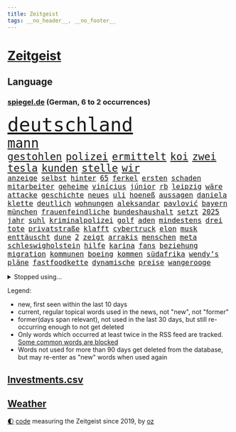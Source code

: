 ```yaml
---
title: Zeitgeist
tags: __no_header__, __no_footer__
---
```


# [Zeitgeist](https://oliz.io/zeitgeist/)

## Language

<h3><a href="https://www.spiegel.de" target="_blank">spiegel.de</a> (German, 6 to 2 occurrences)</h3>
<p style="font-family:monospace">
<span style="font-size:32pt"><a href="news_links.html#deutschland" class="current">deutschland</a></span>
<br>
<span style="font-size:22pt"><a href="news_links.html#mann" class="current">mann</a></span>
<br>
<span style="font-size:17pt"><a href="news_links.html#gestohlen" class="current">gestohlen</a></span>
<span style="font-size:17pt"><a href="news_links.html#polizei" class="current">polizei</a></span>
<span style="font-size:17pt"><a href="news_links.html#ermittelt" class="current">ermittelt</a></span>
<span style="font-size:17pt"><a href="news_links.html#koi" class="new">koi</a></span>
<span style="font-size:17pt"><a href="news_links.html#zwei" class="current">zwei</a></span>
<span style="font-size:17pt"><a href="news_links.html#tesla" class="current">tesla</a></span>
<span style="font-size:17pt"><a href="news_links.html#kunden" class="current">kunden</a></span>
<span style="font-size:17pt"><a href="news_links.html#stelle" class="current">stelle</a></span>
<span style="font-size:17pt"><a href="news_links.html#wir" class="current">wir</a></span>
<br>
<span style="font-size:12pt"><a href="news_links.html#anzeige" class="current">anzeige</a></span>
<span style="font-size:12pt"><a href="news_links.html#selbst" class="current">selbst</a></span>
<span style="font-size:12pt"><a href="news_links.html#hinter" class="current">hinter</a></span>
<span style="font-size:12pt"><a href="news_links.html#65" class="current">65</a></span>
<span style="font-size:12pt"><a href="news_links.html#ferkel" class="new">ferkel</a></span>
<span style="font-size:12pt"><a href="news_links.html#ersten" class="current">ersten</a></span>
<span style="font-size:12pt"><a href="news_links.html#schaden" class="current">schaden</a></span>
<span style="font-size:12pt"><a href="news_links.html#mitarbeiter" class="current">mitarbeiter</a></span>
<span style="font-size:12pt"><a href="news_links.html#geheime" class="current">geheime</a></span>
<span style="font-size:12pt"><a href="news_links.html#vinícius" class="new">vinícius</a></span>
<span style="font-size:12pt"><a href="news_links.html#júnior" class="current">júnior</a></span>
<span style="font-size:12pt"><a href="news_links.html#rb" class="current">rb</a></span>
<span style="font-size:12pt"><a href="news_links.html#leipzig" class="current">leipzig</a></span>
<span style="font-size:12pt"><a href="news_links.html#wäre" class="current">wäre</a></span>
<span style="font-size:12pt"><a href="news_links.html#attacke" class="current">attacke</a></span>
<span style="font-size:12pt"><a href="news_links.html#geschichte" class="current">geschichte</a></span>
<span style="font-size:12pt"><a href="news_links.html#neues" class="current">neues</a></span>
<span style="font-size:12pt"><a href="news_links.html#uli" class="current">uli</a></span>
<span style="font-size:12pt"><a href="news_links.html#hoeneß" class="current">hoeneß</a></span>
<span style="font-size:12pt"><a href="news_links.html#aussagen" class="current">aussagen</a></span>
<span style="font-size:12pt"><a href="news_links.html#daniela" class="current">daniela</a></span>
<span style="font-size:12pt"><a href="news_links.html#klette" class="current">klette</a></span>
<span style="font-size:12pt"><a href="news_links.html#deutlich" class="current">deutlich</a></span>
<span style="font-size:12pt"><a href="news_links.html#wohnungen" class="current">wohnungen</a></span>
<span style="font-size:12pt"><a href="news_links.html#aleksandar" class="current">aleksandar</a></span>
<span style="font-size:12pt"><a href="news_links.html#pavlović" class="current">pavlović</a></span>
<span style="font-size:12pt"><a href="news_links.html#bayern" class="current">bayern</a></span>
<span style="font-size:12pt"><a href="news_links.html#münchen" class="current">münchen</a></span>
<span style="font-size:12pt"><a href="news_links.html#frauenfeindliche" class="new">frauenfeindliche</a></span>
<span style="font-size:12pt"><a href="news_links.html#bundeshaushalt" class="current">bundeshaushalt</a></span>
<span style="font-size:12pt"><a href="news_links.html#setzt" class="current">setzt</a></span>
<span style="font-size:12pt"><a href="news_links.html#2025" class="current">2025</a></span>
<span style="font-size:12pt"><a href="news_links.html#jahr" class="current">jahr</a></span>
<span style="font-size:12pt"><a href="news_links.html#suhl" class="new">suhl</a></span>
<span style="font-size:12pt"><a href="news_links.html#kriminalpolizei" class="new">kriminalpolizei</a></span>
<span style="font-size:12pt"><a href="news_links.html#golf" class="current">golf</a></span>
<span style="font-size:12pt"><a href="news_links.html#aden" class="current">aden</a></span>
<span style="font-size:12pt"><a href="news_links.html#mindestens" class="current">mindestens</a></span>
<span style="font-size:12pt"><a href="news_links.html#drei" class="current">drei</a></span>
<span style="font-size:12pt"><a href="news_links.html#tote" class="current">tote</a></span>
<span style="font-size:12pt"><a href="news_links.html#privatstraße" class="new">privatstraße</a></span>
<span style="font-size:12pt"><a href="news_links.html#klafft" class="new">klafft</a></span>
<span style="font-size:12pt"><a href="news_links.html#cybertruck" class="new">cybertruck</a></span>
<span style="font-size:12pt"><a href="news_links.html#elon" class="current">elon</a></span>
<span style="font-size:12pt"><a href="news_links.html#musk" class="current">musk</a></span>
<span style="font-size:12pt"><a href="news_links.html#enttäuscht" class="current">enttäuscht</a></span>
<span style="font-size:12pt"><a href="news_links.html#dune" class="current">dune</a></span>
<span style="font-size:12pt"><a href="news_links.html#2" class="current">2</a></span>
<span style="font-size:12pt"><a href="news_links.html#zeigt" class="current">zeigt</a></span>
<span style="font-size:12pt"><a href="news_links.html#arrakis" class="new">arrakis</a></span>
<span style="font-size:12pt"><a href="news_links.html#menschen" class="current">menschen</a></span>
<span style="font-size:12pt"><a href="news_links.html#meta" class="current">meta</a></span>
<span style="font-size:12pt"><a href="news_links.html#schleswigholstein" class="current">schleswigholstein</a></span>
<span style="font-size:12pt"><a href="news_links.html#hilfe" class="current">hilfe</a></span>
<span style="font-size:12pt"><a href="news_links.html#karina" class="new">karina</a></span>
<span style="font-size:12pt"><a href="news_links.html#fans" class="current">fans</a></span>
<span style="font-size:12pt"><a href="news_links.html#beziehung" class="current">beziehung</a></span>
<span style="font-size:12pt"><a href="news_links.html#migration" class="current">migration</a></span>
<span style="font-size:12pt"><a href="news_links.html#kommunen" class="current">kommunen</a></span>
<span style="font-size:12pt"><a href="news_links.html#boeing" class="current">boeing</a></span>
<span style="font-size:12pt"><a href="news_links.html#kommen" class="current">kommen</a></span>
<span style="font-size:12pt"><a href="news_links.html#südafrika" class="current">südafrika</a></span>
<span style="font-size:12pt"><a href="news_links.html#wendy’s" class="new">wendy’s</a></span>
<span style="font-size:12pt"><a href="news_links.html#pläne" class="current">pläne</a></span>
<span style="font-size:12pt"><a href="news_links.html#fastfoodkette" class="new">fastfoodkette</a></span>
<span style="font-size:12pt"><a href="news_links.html#dynamische" class="new">dynamische</a></span>
<span style="font-size:12pt"><a href="news_links.html#preise" class="current">preise</a></span>
<span style="font-size:12pt"><a href="news_links.html#wangerooge" class="current">wangerooge</a></span>
</p>
<details>
<summary>Stopped using...</summary>
<p class="former" style="font-size:12pt">
kraft(1232) digitalisierung(1231) italiens(1231) landtag(1231) legendären(1231) ruhe(1231) untersuchungen(1231) draußen(1230) konzerne(1230) leichter(1230) diskutieren(1229) einzelne(1229) oberbürgermeister(1229) schwerer(1229) staatschef(1229) bemüht(1228) erdoğan(1228) ermitteln(1228) esken(1228) innenministerium(1228) linie(1228) saskia(1228) schlimm(1228) stich(1228) aufmerksamkeit(1227) berichterstattung(1227) trat(1227) verlängerung(1227) dänemark(1226) halben(1226) queen(1226) rainer(1226) signal(1226) ausnahmen(1225) betrug(1225) cdupolitiker(1225) echte(1225) entlässt(1225) höchsten(1225) jobs(1225) klein(1225) vorschläge(1225) ärzte(1225) 100000(1224) bestimmt(1224) betreiber(1224) gehalt(1224) geliefert(1224) hans(1224) meinem(1224) wales(1224) williams(1224) mali(1223) smith(1223) software(1223) tödliche(1223) umsatz(1223) weder(1223) außen(1222) diesel(1222) endspiel(1222) mediziner(1222) schlechte(1222) tausenden(1222) bundesstaat(1219) islamischen(1219) 33(1218) strecke(1218) kollaps(1217) 23(1216) debakel(1216) trafen(1216) tut(1216) warf(1216) aktivistin(1215) fragt(1215) nachgewiesen(1213) schwierige(1213) juristisch(1212) licht(1212) toter(1212) vorgaben(1212) spaß(1210) extremen(1209) königin(1209) berühmte(1207) heftigen(1207) sendung(1207) spitzenreiter(1207) anzeichen(1206) weckt(1206) zurückgegangen(1205) fußballwm(1204) einschätzung(1203) whatsapp(1201) bundesverfassungsgericht(1196) journalist(1196) benötigen(1192) unterdessen(1190) vorläufig(1185) überfordert(1181) einblicke(1180) offener(1169) maschinen(1162) hitler(1158) 95(1122) diagnose(1115) happy(1062) interessen(1024) durchbruch(1001) fachkräftemangel(977) zentralbank(977) kolumbien(974) kleidung(973) erfolglos(927) 20000(918) umkämpften(913) jahrzehnt(912) günstiges(910) hoffenheim(904) mike(899) zeitungsbericht(897) schulden(869) abtreibung(866) 15000(863) eingeführt(860) umsetzung(841) betrüger(838) euländer(833) otto(814) diskussionen(808) erwiesen(806) lehrerinnen(805) entsteht(804) fördern(784) desto(769) geschenk(755) einheit(749) gezwungen(749) positiven(738) verwaltung(732) lücken(716) austausch(710) ausweiten(707) eindrücke(705) nebenbei(705) brandenburger(703) gefangenschaft(702) links(695) prominenter(694) organisierte(687) erlauben(681) computer(633) budapest(630) veröffentlichen(619) 86(615) künstlichen(611) brasilianischen(610) bekämpft(604) zuwanderung(602) trans(595) demenz(594) ausgewertet(582) toilette(580) dach(579) 2008(572) nachhaltigkeit(565) äußerst(565) aufmerksam(562) psychischen(559) auszusetzen(557) bach(556) einladung(555) beseitigt(552) okay(546) lebenslange(545) wünsche(545) fische(544) kontroverse(528) kriminalität(527) aufholjagd(524) nutzern(520) tarifstreit(516) achtelfinale(514) irland(511) krawalle(511) psychologin(506) bröckelt(505) grenzgebiet(504) haustier(504) härtesten(500) abgestimmt(499) aktivist(498) verzeichnen(496) direktor(495) pjöngjang(495) ernennt(485) autohersteller(483) künstlicher(482) verehrt(478) umfassende(475) fängt(474) human(465) heinrich(463) ulm(459) one(456) geheim(455) überlebende(454) 14jähriger(449) überzeugen(440) trauern(436) größeren(433) gesagt(432) kurzzeitig(430) dritter(429) reformieren(429) verschafft(428) kulturkampf(424) aggressiv(421) aufgelöst(421) vergab(419) zehnte(419) beliebter(417) reichsbürger(416) nhl(413) bruchteil(412) sensation(412) ignorieren(410) krawallen(409) dieb(407) geschwister(403) emotionale(402) kommender(400) bildungsministerium(397) oldtimer(397) plätzen(396) ausgerufen(386) freiwillige(384) vermeintlicher(384) lauf(379) bundesweiten(376) manöver(376) 140(374) anzeigen(373) jäger(373) green(372) umdenken(372) annehmen(371) 150000(370) brauche(368) vermeintliche(368) nordirland(367) befreiungsschlag(364) lieferte(360) arbeitskampf(357) müttern(357) radfahrer(356) austritt(349) überforderung(349) zogen(345) dominieren(343) unterzeichnet(342) wagenknechts(342) rebellion(341) ungeklärt(341) wirtschaftsleistung(340) verschwörungsmythen(339) mutterkonzern(338) chappatte(336) plaßmann(336) stuttmann(336) gegenwind(333) kartellamt(328) kollidiert(328) geknackt(327) angerichtet(324) arbeitskräfte(324) defekt(323) parteichefin(322) gekürt(321) 13jährige(320) boomt(320) deutliches(320) rohstoff(320) verschiedener(320) daniil(319) fluggesellschaften(319) involviert(315) linkspartei(315) reuß(311) italiener(309) adhs(308) schottischen(308) fraktionen(307) mainzer(307) fühle(305) kleinflugzeug(305) victor(304) follower(303) existiert(301) usamerikanische(301) exkanzler(300) experiment(300) kern(300) ikone(298) gedenkt(297) grundlage(295) erstem(288) schief(288) billig(287) vierten(287) waldbränden(287) regierungen(286) berühmtesten(285) strompreise(284) florenz(282) parteitag(282) übergibt(281) gegenschlag(280) regisseurin(280) auswirken(279) drang(279) hamburgs(279) rechtskräftig(278) till(276) zeitungen(276) besiegte(275) erregt(275) infolge(275) aufsteiger(274) inhaftierte(274) partien(270) watch(270) füßen(268) rocky(268) verfassung(267) mahnen(266) dietmar(265) naturschutz(264) englands(260) kronprinz(260) pfleger(260) soldatinnen(259) vogel(259) herkunft(256) 29jährige(255) model(254) zahlungen(254) abenteuer(252) aufgetreten(252) tropfen(250) rechtsextremer(248) bundesarbeitsgericht(246) gündoğan(246) i̇lkay(246) abschaffen(245) liter(245) tatverdächtig(245) trauma(245) verriet(243) versammlung(243) weltberühmt(242) einbringen(241) jannik(241) sinner(241) telefon(241) abends(239) fällig(239) geheimen(238) greta(238) oberfläche(238) thunberg(238) bartsch(236) eindringen(236) drückt(231) vergessene(231) auflösung(230) queere(230) ankunft(229) dortigen(228) wehen(228) abu(226) popstars(226) entfacht(224) schmidt(223) selbstbewusst(223) luka(222) m(222) saßen(222) postbank(221) vorort(221) xiii(220) kippe(217) übereinstimmenden(217) beißt(216) militärisch(215) unzufriedenheit(215) winzige(215) lagen(214) aushalten(213) kooperiert(213) syndrom(211) dhabi(210) himmelskörper(209) juristin(208) manuela(208) schwesig(208) unsicherheit(208) emden(207) todesfall(207) kriegsende(206) realistisch(206) angabe(205) wahlkommission(204) britney(201) designer(201) einbürgerung(201) spears(201) extremer(200) fahrzeugen(200) grundlegend(200) gruppenphase(200) tunnel(200) seltener(198) entstand(197) lai(197) künstlerinnen(193) reicher(193) kranke(192) patientin(192) verschlechtert(192) abzusetzen(190) gedreht(190) reserve(190) intensiver(189) kohleausstieg(189) milizen(186) handschlag(185) organisierten(185) zinserhöhungen(185) hebel(184) kleinstadt(184) express(183) putschisten(183) rechtspopulist(183) angegeben(182) böen(182) initiatoren(181) welten(180) hisbollah(179) bein(177) schwachen(177) karlsruher(175) rekonstruktion(175) spanischer(175) unten(175) löscht(174) zerstreuen(174) goldenen(172) 24jährige(171) 43jähriger(171) fame(171) schlugen(170) einzelhandel(169) populäre(169) sozialstaats(169) usbotschaft(169) videoapp(167) dreijährige(166) errungen(165) nachsehen(165) evergrande(164) bombenanschlag(162) burkina(162) faso(162) gelesen(162) rätselhafte(162) verheerende(161) väter(161) gegenschlägen(160) reformiert(157) höhle(156) anläuft(155) entdeckten(155) explodieren(155) update(155) 76(154) belästigt(154) arbeitslosenquote(153) drohnenschwärmen(153) stach(153) verschleiern(153) bischof(152) kurdische(152) ohio(152) verbracht(152) dončić(151) geradezu(151) noten(151) dallas(150) holocaustüberlebende(150) nützlich(150) ausbruch(149) bundestagsfraktion(149) charlie(149) letztere(149) mehren(149) theis(149) unschuldig(149) rückbau(148) heimspiel(147) manchem(147) mützenich(147) nagel(147) ostukraine(147) rolf(147) vollstreckt(147) übernahm(147) entziehen(146) bay(145) gesundheitssystem(145) qualifikation(145) toxisch(145) tübingen(145) palästina(144) leaks(143) pinto(143) rui(143) chip(142) harren(141) milieu(141) nationalsozialisten(141) asteroiden(140) einander(140) extinction(140) kubicki(140) raumstation(140) schwäbischen(140) bullys(139) bundesinnenministerium(139) lauterbachs(139) weinen(139) xl(139) gelitten(138) 90jährige(136) gestiegene(136) management(136) schockt(135) smarte(134) tsg(134) ausrutscher(133) garage(133) banknoten(132) stärkste(132) feuerwehreinsatz(131) oskar(131) protestierenden(131) version(130) übergangen(130) dienstälteste(129) pushbacks(129) 22jährige(128) schweiger(128) til(128) gewährt(127) verärgern(127) betrugsprozess(126) olympiaqualifikation(126) berechtigt(125) butler(125) verordnet(125) versuchtem(125) wagenknechtpartei(125) bas(124) bärbel(124) gitarre(124) narzissten(124) offline(124) gefüllt(123) mochte(123) verfehlte(123) unterscheidet(122) belit(121) eueinigung(121) hoffnungszeichen(121) lasst(121) onay(121) versuche(121) überwältigt(120) angegangen(119) köstliche(119) schuf(119) türmen(119) 35jähriger(118) bekennen(118) heimsieg(118) nominierung(118) geregelt(117) wachsende(117) menschengemachten(116) aufgebot(115) plattenfirma(115) schlussphase(115) store(115) steuerreform(114) bekomme(113) konkurrieren(113) hamasterror(112) mobilisiert(112) stromversorgung(112) tatortvote(112) währungsfonds(112) auswirkung(111) neuntklässler(111) wahlerfolg(111) flächenbrand(110) geborene(110) schwächelnden(110) sympathien(110) abscheuliche(109) nouripour(109) omid(109) vertrieben(109) vorläufige(109) direkte(108) krisenstimmung(108) schlange(108) einseitige(107) strikte(106) zuschauern(106) elektro(104) verdreifacht(104) abzuschaffen(103) andrzej(103) bakterium(103) duda(103) jüdinnen(103) menschenrechte(103) recep(103) rockband(103) stattgefunden(103) tayyip(103) belgischen(102) bewaffneter(102) führungskräften(102) generalstaatsanwaltschaft(102) ungeschoren(102) apparat(101) informierte(101) usschauspieler(101) eminem(100) fdpvize(100) hamasgeisel(100) proiranische(100) redaktion(100) anreize(99) chefetagen(99) einheitliche(99) finanzministerium(99) hamasterrorangriff(99) katholischer(99) verwechslung(99) appellierte(98) aussetzen(98) bagdad(98) derby(98) konfliktparteien(98) titeln(98) 1938(97) cas(97) club(97) gehasst(97) markige(97) rückte(97) sportgerichtshof(97) abfall(96) netzbetreiber(96) vergebens(95) eigenem(94) nacheinander(94) twenty4tim(94) 700000(93) ablösung(93) verkleidet(93) aktionäre(92) ansichten(92) erich(92) plünderungen(92) 16jährigen(91) bombardiert(91) dienstleister(91) geräten(91) mandanten(91) sportschau(91) verständigen(91) generalprobe(90) gewaltsam(90) itzehoe(90) jegliche(90) programmierer(90) trockene(90) unterhändler(90) weitergabe(90) wett(90) 2012(89) auskunft(89) bären(89) fünfmal(89) gibt’s(89) kopie(89) signalisiert(89) weihnachtsgeschäft(89) überdenken(89) airports(88) dividende(88) nationalmannschaftskapitän(88) satellitendaten(88) scharfmacher(88) schenken(88) thailändische(88) tvexperten(88) unikliniken(88) gebärmutterhalskrebs(87) hut(87) gestritten(86) hoheit(86) ukrainerinnen(86) wiederbelebt(86) blankenese(85) eishockey(85) eishockeyspieler(85) gallen(85) kliniken(85) musikpreis(85) ringt(85) slalom(85) spdfraktionschef(85) aufzuarbeiten(84) fußballnationalspieler(84) hamastunnel(84) ilona(84) kinofilm(84) leugnen(84) mavericks(84) ruht(84) sicherheitspersonal(84) toleranz(84) afdverbot(83) nördlichen(83) signagruppe(83) states(83) torjäger(83) waldsee(83) bundeskartellamt(82) feuerte(82) gazakriegs(82) messegelände(82) spezialkliniken(82) unattraktiver(82) anhängern(81) brisante(81) einsetzenden(81) gedrängt(81) haftstrafen(81) klimafreundlicher(81) nbastar(81) nesseltiere(81) programmierkenntnisse(81) projekten(81) quallen(81) reichweite(81) wetten(81) zuschauen(81) bezahlung(80) finanznöten(80) haushaltsurteil(80) ausgetreten(79) belfast(79) glanz(79) kassieren(79) mob(79) aufgeschoben(78) begrenzung(78) cyberangriff(78) förderte(78) krankenhausreform(78) riesen(78) seipel(78) spoiler(78) tormaschine(78) atomrakete(77) brutalität(77) pädagogin(77) todolisten(77) trainerwechsel(77) virtuellen(77) bundesverfassungsgerichts(76) bushido(76) dreijähriger(76) genehmigung(76) gentherapie(76) grimmeinstitut(76) grimmepreis(76) jones(76) kontra(76) spdchefin(76) unohilfswerk(76) überwiesen(76) erschrecken(75) klimaschutzmaßnahmen(75) schadenfreude(75) vernunft(75) 30jährige(74) bahnverkehr(74) dogg(74) mileis(74) schlief(74) snoop(74) sorry(74) verstärker(74) wintertage(74) kahlschlag(73) leise(73) mecklenburgvorpommerns(73) miele(73) selbstbestimmung(73) versteigern(73) zurückerobert(73) zusagen(73) dire(72) exlinkenpolitikerin(72) knopfler(72) robbie(72) straits(72) erkrankungen(71) forderten(71) galaxy(71) mehrwertsteuererhöhung(71) rights(71) stuttgarter(71) chiles(70) einkaufswagen(70) instrumente(70) kuchen(70) lernt(70) senegal(70) verbliebenen(70) wählerinnen(70) betracht(69) chatgpterfinder(69) falschmeldungen(69) krankenpfleger(69) kulturinstitutionen(69) sparsam(69) vereidigt(69) bahnchef(68) chefsessel(68) hundeattacken(68) spielplan(68) gesinnung(67) koffer(67) 93(66) abzubauen(66) afdabgeordneten(66) aktienkurs(66) büste(66) gesichter(66) historischer(66) superkraft(66) sängerinnen(66) weltmeisterduell(66) zielen(66) heinz(65) intimleben(65) mehrwertsteuersatz(65) ankläger(64) berüchtigt(64) bully(64) eingeschläfert(64) experimentiert(64) heimischen(64) survival(64) umstrittenes(64) weiblich(64) 70jährige(63) bjelica(63) drohschreiben(63) eingefrorenem(63) entzogen(63) flagge(63) klavier(63) nenad(63) antrieb(62) dauerkrise(62) erstarken(62) tina(62) 225(61) comingout(61) erträge(61) fluglotsen(61) mix(61) stoffe(61) verwandeln(61) überschreiten(61) alkoholisiert(60) fortnite(60) kerzen(60) kälte(60) pcrtest(60) signaholding(60) walerij(60) aktiviert(59) anknüpfen(59) besitzen(59) bundestagsvizepräsidentin(59) ehefrauen(59) gratulieren(59) hollywoodstern(59) profitierte(59) walk(59) gymnasien(58) is(58) notenbankchef(58) omas(58) reparatur(58) umständen(58) vierter(58) abgeordneter(57) anzutreten(57) blockbuster(57) bryan(57) gründungsparteitag(57) lebensgefährtin(57) zaragoza(57) aussähe(56) donnerstagmorgen(56) end(56) eugh(56) indisches(56) iss(56) kleidervorschriften(56) pisaergebnisse(56) sekeinsatz(56) socialmediapost(56) investors(55) löchern(55) masterplan(55) schwert(55) vorhat(55) übernommen(55) diversen(54) linienrichter(54) mainstream(54) angezweifelt(53) halbherzig(53) huthiangriffe(53) story(53) wahlversprechen(53) entzündet(52) guardiola(52) keineswegs(52) kigesetz(52) löschen(52) mittag(52) niklas(52) talenten(52) tiefsten(52) zurückgewiesen(52) eiskunstlauf(51) hektar(51) wiederhergestellt(51) best(50) geschrumpft(50) haut(50) postete(50) royale(50) verschwörungstheorien(50) vorderen(50) bisheriger(49) erfahrene(49) luxemburg(49) spielunterbrechung(49) teamkollegen(49) tiktokvideo(49) zentralbankchefin(49) abebben(48) außerparlamentarischen(48) beliebteste(48) biontech(48) carl(48) leiten(48) länderkammer(48) raketenstarts(48) verfolgerduell(48) basketballlegende(47) jemenitischen(47) pornografie(47) behandlung(46) bundesgericht(46) rituelle(46) unbemannte(46) wright(46) absatz(45) brennen(45) doktorarbeit(45) feiere(45) juliane(45) verklagte(45) abschiebepläne(44) dhbauswahl(44) gesten(44) gestresst(44) schieben(44) verleger(44) 02rückstand(43) einschätzen(43) essenziell(43) exweltmeister(43) hugo(43) landwirtschaftsministerium(43) mysteriöser(43) sparpolitik(43) umweltbundesamt(43) zander(43) abgefeuert(42) dessert(42) italienischer(42) mitmischen(42) offizieller(42) vorteile(42) angepasst(41) erziehung(41) kartoffeln(41) australischer(40) einkaufszentren(40) erkranken(40) blackbox(39) handballem(39) hob(39) kaufhauskette(39) sonde(39) triumphieren(39) versammeln(39) zahnfleisch(39) abermals(38) bevorzugen(38) cdu/csu(38) klinikaufenthalt(38) kündigten(38) spdmann(38) stendal(38) wegfall(38) hänge(37) jutta(37) kinderpornografie(37) verwendung(37) 1995(36) landesteilen(36) pep(36) veganes(36) dave(35) eigentum(35) fluch(35) fußballlegende(35) gottesdienstbesucher(35) homo(35) müllwagen(35) spiegelnewsletter(35) wahlbetrugs(35) wanderers(35) wolverhampton(35) barack(34) mousse(34) phoenix(34) suns(34) bescheinigt(33) guthaben(33) interviewt(33) kabul(33) kiewer(33) lippen(33) populärste(33) wilhelm(33) zeitzeugen(33) zurückzukehren(33) anerkannt(32) arbeitsministerium(32) orden(32) scheuer(32) skifahrer(32) untertauchen(32) wunderkind(32) fußballtransfers(31) gelassenheit(31) namibia(31) schultz(31) verflucht(31) y(31) audi(30) emanuele(30) prozessbeginn(30) typs(30) unopalästinenserhilfswerks(30) verfassungsfeinde(30) wiederanpfiff(30) anleitung(29) canon(29) einladen(29) erezept(29) familienrecht(29) kigenerierten(29) massenmörder(29) polster(29) redakteure(29) single(29) sony(29) tauschten(29) triumphierten(29) bianca(28) giftigsten(28) modernisieren(28) verbotsverfahren(28) wayne(28) bevorstehenden(27) ereignissen(27) fähranleger(27) geheimdienstes(27) juri(27) schlüttsiel(27) suspendierte(27) cnn(26) dänen(26) steuert(26) wmtiteln(26) einblicken(25) expertinnen(25) riskiert(25) ritual(25) rücknahme(25) igh(24) profitierten(24) regionalregierung(24) western(24) discover(23) hero(23) huthistellungen(23) komplikationen(23) lotte(23) gegründete(22) insolvenzverwalter(22) mafiaboss(22) verrückten(22) cockpit(21) ferien(21) gebüsch(21) geheimtreffen(21) gekracht(21) geringerem(21) machete(21) medizinisches(21) staatsmann(21) angehen(20) batic(20) bauernprotesten(20) befeuern(20) berufstätige(20) besorgte(20) conrad(20) geldes(20) klimakleber(20) leitmayr(20) populärer(20) 13jährigen(19) diabetes(19) doppelrolle(19) dschungelcamp(19) epische(19) fassbinder(19) fis(19) iwf(19) sellner(19) eiland(18) fieber(18) genosse(18) lehrkräften(18) mr(18) arbeitsleben(17) biografie(17) lastwagenfahrer(17) schmeißen(17) strike(17) trauschein(17) tätlichkeit(17) vwkonzern(17) zerstörter(17) abschiebehaft(16) bedeckt(16) bestückt(16) eisiger(16) gpt(16) informanten(16) kratzt(16) schafen(16) wehrhafte(16) 750(15) abgeführt(15) doppelgängerin(15) familienmitglieder(15) funktion(15) ingolstadt(15) russisch(15) afdmitarbeiter(14) ausgezahlt(14) bezog(14) cdumitglied(14) gertrud(14) gruppenspiel(14) mean(14) parkgebühren(14) preissteigerungen(14) vierbeiner(14) a9(13) dominant(13) erbeuten(13) knorr(13) konkretes(13) melbourne(13) politischem(13) prallte(13) spielmacher(13) verabschiedete(13) verfeindet(13) wortführer(13) würdigten(13) afdkandidaten(12) angebunden(12) kommissare(12) ohrringe(12) pausiert(12) personelle(12) saarländische(12) verfassungsgerichtshof(12) furchtbaren(11) klappen(11) kramer(11) kriegsgegnern(11) lieferanten(11)
</p>
</details>
<p>Legend:
<ul>
<li><span class="new">new</span>, first seen within the last 10 days</li>
<li><span class="current">current</span>, regular topical words used in the news, not "new", not "former"</li>
<li><span class="former">former(days span relevant)</span>, not used in the last 30 days, but still re-occurring enough to not get deleted</li>
<li>Only words which occurred at least twice in the RSS feed are tracked. <a href="language/filters.py">Some common words are blocked</a></li>
<li>Words not used for more than 90 days get deleted from the database, but may re-enter as "new" words when used again</li>
</ul>
</p>

## [Investments](investments.html)[.csv](investments.csv)

## [Weather](weather.html)

<footer>
<a href="javascript:toggleTheme()" class="nav">🌓</a>
<a href="https://github.com/ooz/zeitgeist">code</a> measuring the Zeitgeist since 2019, by <a href="https://oliz.io">oz</a>
</footer>
